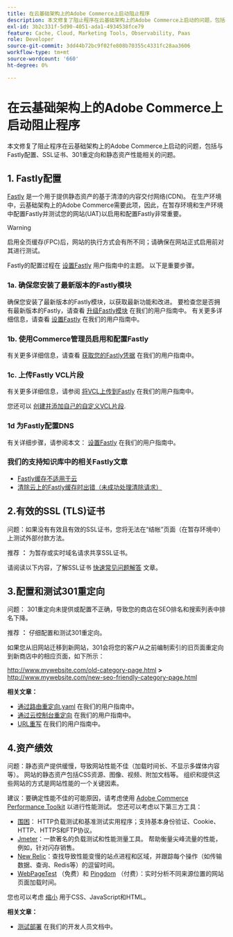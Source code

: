 ```yaml
---
title: 在云基础架构上的Adobe Commerce上启动阻止程序
description: 本文修复了阻止程序在云基础架构上的Adobe Commerce上启动的问题，包括与Fastly配置、SSL证书、301重定向和静态资产性能相关的问题。
exl-id: 3b2c331f-5d90-4051-ada1-4934538fce79
feature: Cache, Cloud, Marketing Tools, Observability, Paas
role: Developer
source-git-commit: 3dd44b72bc9f02fe808b70355c4331fc28aa3606
workflow-type: tm+mt
source-wordcount: '660'
ht-degree: 0%

---
```


# 在云基础架构上的Adobe Commerce上启动阻止程序

本文修复了阻止程序在云基础架构上的Adobe Commerce上启动的问题，包括与Fastly配置、SSL证书、301重定向和静态资产性能相关的问题。

## 1. Fastly配置

[Fastly](https://www.fastly.com/) 是一个用于提供静态资产的基于清漆的内容交付网络(CDN)。 在生产环境中，云基础架构上的Adobe Commerce需要此项，因此，在暂存环境和生产环境中配置Fastly并测试您的网站(UAT)以启用和配置Fastly非常重要。

>[!WARNING]
>
>启用全页缓存(FPC)后，网站的执行方式会有所不同；请确保在网站正式启用前对其进行测试。

Fastly的配置过程在 [设置Fastly](https://experienceleague.adobe.com/docs/commerce-cloud-service/user-guide/cdn/setup-fastly/fastly-configuration.html) 用户指南中的主题。 以下是重要步骤。

### 1a. 确保您安装了最新版本的Fastly模块

确保您安装了最新版本的Fastly模块，以获取最新功能和改进。 要检查您是否拥有最新版本的Fastly，请查看 [升级Fastly模块](https://experienceleague.adobe.com/docs/commerce-cloud-service/user-guide/cdn/setup-fastly/fastly-configuration.html#upgrade-the-fastly-module) 在我们的用户指南中。 有关更多详细信息，请查看 [设置Fastly](https://experienceleague.adobe.com/docs/commerce-cloud-service/user-guide/cdn/setup-fastly/fastly-configuration.html) 在我们的用户指南中。

### 1b. 使用Commerce管理员启用和配置Fastly

有关更多详细信息，请查看 [获取您的Fastly凭据](https://experienceleague.adobe.com/docs/commerce-cloud-service/user-guide/cdn/setup-fastly/fastly-configuration.html#get-fastly-credentials) 在我们的用户指南中。

### 1c. 上传Fastly VCL片段

有关更多详细信息，请参阅 [将VCL上传到Fastly](https://experienceleague.adobe.com/docs/commerce-cloud-service/user-guide/cdn/setup-fastly/fastly-configuration.html) 在我们的用户指南中。

您还可以 [创建并添加自己的自定义VCL片段](https://experienceleague.adobe.com/docs/commerce-cloud-service/user-guide/cdn/custom-vcl-snippets/fastly-vcl-custom-snippets.html).

### 1d 为Fastly配置DNS


有关详细步骤，请参阅本文： [设置Fastly](https://experienceleague.adobe.com/docs/commerce-cloud-service/user-guide/cdn/setup-fastly/fastly-configuration.html#update-dns-configuration-with-development-settings) 在我们的用户指南中。

### 我们的支持知识库中的相关Fastly文章

* [Fastly缓存不适用于云](/help/troubleshooting/miscellaneous/fastly-caching-is-not-working-on-magento-cloud.md)
* [清除云上的Fastly缓存时出错（未成功处理清除请求）](/help/troubleshooting/miscellaneous/error-purging-fastly-cache-on-cloud-the-purge-request-was-not-processed-successfully.md)

## 2.有效的SSL (TLS)证书

问题：如果没有有效且有效的SSL证书，您将无法在“结帐”页面（在暂存环境中）上测试外部付款方法。

推荐 **：** 为暂存或实时域名请求共享SSL证书。

请阅读以下内容，了解SSL证书 [快速常见问题解答](/help/announcements/adobe-commerce-announcements/magento-ssl-tls-certificate-requirements-and-clean-up.md) 文章。

## 3.配置和测试301重定向

问题： 301重定向未提供或配置不正确，导致您的商店在SEO排名和搜索列表中排名下降。

推荐 **：** 仔细配置和测试301重定向。

如果您从旧网站迁移到新网站，301会将您的客户从之前编制索引的旧页面重定向到新商店中的相应页面，如下所示：

http://www.mywebsite.com/old-category-page.html **>** http://www.mywebsite.com/new-seo-friendly-category-page.html

**相关文章：**

* [通过路由重定向.yaml](https://experienceleague.adobe.com/docs/commerce-cloud-service/user-guide/configure/routes/redirects.html) 在我们的用户指南中。
* [通过云控制台重定向](https://experienceleague.adobe.com/docs/commerce-cloud-service/user-guide/project/overview.html) 在我们的用户指南中。
* [URL重写](https://experienceleague.adobe.com/docs/commerce-admin/marketing/seo/url-rewrites/url-rewrite.html) 在我们的用户指南中。

## 4.资产绩效

问题：静态资产提供缓慢，导致网站性能不佳（加载时间长、不显示多媒体内容等）。 网站的静态资产包括CSS资源、图像、视频、附加文档等。 组织和提供这些网站的方式是网站性能的一个关键因素。

建议：要确定性能不佳的可能原因，请考虑使用 [Adobe Commerce Performance Toolkit](https://github.com/magento/magento2/tree/2.3/setup/performance-toolkit) 以进行性能测试。 您还可以考虑以下第三方工具：

* [围困](https://www.joedog.org/siege-home/)： HTTP负载测试和基准测试实用程序；支持基本身份验证、Cookie、HTTP、HTTPS和FTP协议。
* [Jmeter](https://jmeter.apache.org/)：一款著名的负载测试和性能测量工具。 帮助衡量尖峰流量的性能，例如，针对闪存销售。
* [New Relic](https://support.newrelic.com/)：查找导致性能变慢的站点进程和区域，并跟踪每个操作（如传输数据、查询、Redis等）的逗留时间。
* [WebPageTest](https://www.webpagetest.org/) （免费）和 [Pingdom](https://www.pingdom.com/) （付费）：实时分析不同来源位置的网站页面加载时间。

您也可以考虑 [缩小](https://experienceleague.adobe.com/docs/commerce-cloud-service/user-guide/configure-store/store-settings.html) 用于CSS、JavaScript和HTML。

**相关文章：**

* [测试部署](https://experienceleague.adobe.com/docs/commerce-cloud-service/user-guide/develop/test/staging-and-production.html) 在我们的开发人员文档中。
